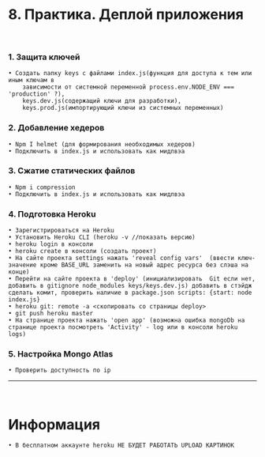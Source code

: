 # 8. Практика. Деплой приложения
&emsp;  
### 1. Защита ключей
	• Создать папку keys с файлами index.js(функция для доступа к тем или иным ключам в 
		зависимости от системной переменной process.env.NODE_ENV === 'production' ?), 
		keys.dev.js(содержащий ключи для разработки), 
		keys.prod.js(импортирующий ключи из системных переменных)

### 2. Добавление хедеров
	• Npm I helmet (для формирования необходимых хедеров)
	• Подключить в index.js и использовать как мидлвэа

### 3. Сжатие статических файлов
	• Npm i compression
	• Подключить в index.js и использовать как мидлвэа

### 4. Подготовка Heroku
	• Зарегистрироваться на Heroku
	• Установить Heroku CLI (heroku -v //показать версию)
	• heroku login в консоли
	• heroku create в консоли (создать проект)
	• На сайте проекта settings нажать 'reveal config vars'  (ввести ключ-значение кроме BASE_URL заменить на новый адрес ресурса без слэша на конце)
	• Перейти на сайте проекта в 'deploy' (инициализировать  Git если нет, добавить в gitignore node_modules keys/keys.dev.js) добавить в стэйдж сделать комит, проверить наличие в package.json scripts: {start: node index.js}
	• heroku git: remote -a <cкопировать со страницы deploy>
	• git push heroku master
	• На странице проекта нажать 'open app' (возможна ошибка mongoDb на странице проекта посмотреть 'Activity' - log или в консоли heroku logs)

### 5. Настройка Mongo Atlas
	• Проверить доступность по ip

***
&emsp;
# Информация
	• В бесплатном аккаунте heroku НЕ БУДЕТ РАБОТАТЬ UPLOAD КАРТИНОК
